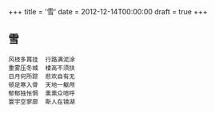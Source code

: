 +++
title = '雪'
date = 2012-12-14T00:00:00
draft = true
+++
## 雪

```text
风枝多罥挂  行路满泥涂
重雾压冬城  楼高不须扶
日月何所踪  悲欢自有无
顿足寒入骨  天地一躯颅
郁郁独怅惘  熏熏众喧呼
寰宇空寥廓  斯人在镜湖
```
